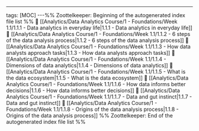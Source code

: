 ---
tags: [MOC]
---%% Zoottelkeeper: Beginning of the autogenerated index file list  %%
📄 [[Analytics/Data Analytics Course/1 - Foundations/Week 1.1/1.1.1 - Data analytics in everyday life|1.1.1 - Data analytics in everyday life]]
📄 [[Analytics/Data Analytics Course/1 - Foundations/Week 1.1/1.1.2 - 6 steps of the data analysis process|1.1.2 - 6 steps of the data analysis process]]
📄 [[Analytics/Data Analytics Course/1 - Foundations/Week 1.1/1.1.3 - How data analysts approach tasks|1.1.3 - How data analysts approach tasks]]
📄 [[Analytics/Data Analytics Course/1 - Foundations/Week 1.1/1.1.4 - Dimensions of data analytics|1.1.4 - Dimensions of data analytics]]
📄 [[Analytics/Data Analytics Course/1 - Foundations/Week 1.1/1.1.5 - What is the data ecosystem|1.1.5 - What is the data ecosystem]]
📄 [[Analytics/Data Analytics Course/1 - Foundations/Week 1.1/1.1.6 - How data informs better decisions|1.1.6 - How data informs better decisions]]
📄 [[Analytics/Data Analytics Course/1 - Foundations/Week 1.1/1.1.7 - Data and gut instinct|1.1.7 - Data and gut instinct]]
📄 [[Analytics/Data Analytics Course/1 - Foundations/Week 1.1/1.1.8 - Origins of the data analysis process|1.1.8 - Origins of the data analysis process]]
%% Zoottelkeeper: End of the autogenerated index file list  %%
